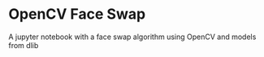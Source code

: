 # OpenCV Face Swap

A jupyter notebook with a face swap algorithm using OpenCV and models from dlib
